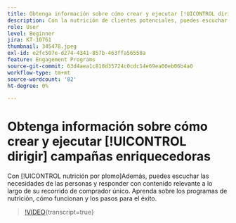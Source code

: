 ```yaml
---
title: Obtenga información sobre cómo crear y ejecutar [!UICONTROL dirigir] campañas enriquecedoras
description: Con la nutrición de clientes potenciales, puedes escuchar las necesidades de las personas y responder con contenido relevante a través de su recorrido único de compradores. Aprenda sobre los programas de nutrición, cómo funcionan y los pasos para el éxito.
role: User
level: Beginner
jira: KT-10761
thumbnail: 345478.jpeg
exl-id: e2fc507e-d274-4341-857b-463ffa56558a
feature: Engagement Programs
source-git-commit: 63d4aea1c818d35724c0cdc14e69ea00eb06b4a0
workflow-type: tm+mt
source-wordcount: '82'
ht-degree: 0%

---
```


# Obtenga información sobre cómo crear y ejecutar [!UICONTROL dirigir] campañas enriquecedoras

Con [!UICONTROL nutrición por plomo]Además, puedes escuchar las necesidades de las personas y responder con contenido relevante a lo largo de su recorrido de comprador único. Aprenda sobre los programas de nutrición, cómo funcionan y los pasos para el éxito.

>[!VIDEO](https://video.tv.adobe.com/v/345478/?quality=12&learn=on){transcript=true}
